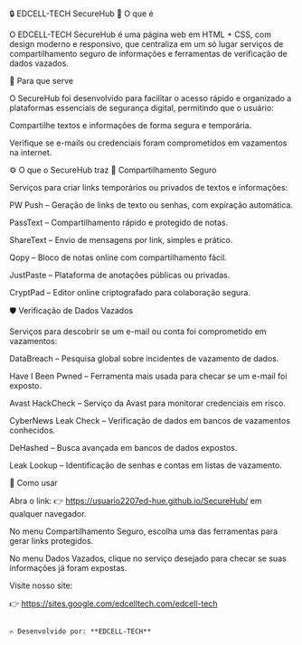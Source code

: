 🔒 EDCELL-TECH SecureHub
📌 O que é

O EDCELL-TECH SecureHub é uma página web em HTML + CSS, com design moderno e responsivo, que centraliza em um só lugar serviços de compartilhamento seguro de informações e ferramentas de verificação de dados vazados.

🎯 Para que serve

O SecureHub foi desenvolvido para facilitar o acesso rápido e organizado a plataformas essenciais de segurança digital, permitindo que o usuário:

Compartilhe textos e informações de forma segura e temporária.

Verifique se e-mails ou credenciais foram comprometidos em vazamentos na internet.

⚙️ O que o SecureHub traz
🔐 Compartilhamento Seguro

Serviços para criar links temporários ou privados de textos e informações:

PW Push – Geração de links de texto ou senhas, com expiração automática.

PassText – Compartilhamento rápido e protegido de notas.

ShareText – Envio de mensagens por link, simples e prático.

Qopy – Bloco de notas online com compartilhamento fácil.

JustPaste – Plataforma de anotações públicas ou privadas.

CryptPad – Editor online criptografado para colaboração segura.

🛡️ Verificação de Dados Vazados

Serviços para descobrir se um e-mail ou conta foi comprometido em vazamentos:

DataBreach – Pesquisa global sobre incidentes de vazamento de dados.

Have I Been Pwned – Ferramenta mais usada para checar se um e-mail foi exposto.

Avast HackCheck – Serviço da Avast para monitorar credenciais em risco.

CyberNews Leak Check – Verificação de dados em bancos de vazamentos conhecidos.

DeHashed – Busca avançada em bancos de dados expostos.

Leak Lookup – Identificação de senhas e contas em listas de vazamento.

🚀 Como usar

Abra o link: 👉 https://usuario2207ed-hue.github.io/SecureHub/ em qualquer navegador.

No menu Compartilhamento Seguro, escolha uma das ferramentas para gerar links protegidos.

No menu Dados Vazados, clique no serviço desejado para checar se suas informações já foram expostas.

Visite nosso site: 

   👉 https://sites.google.com/edcelltech.com/edcell-tech

```

✍️ Desenvolvido por: **EDCELL-TECH**

